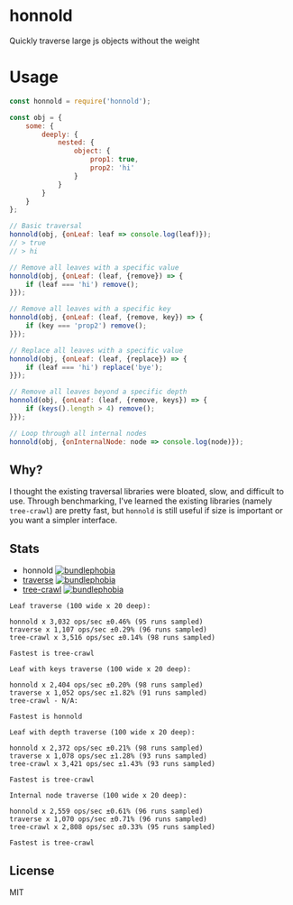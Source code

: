 # honnold
Quickly traverse large js objects without the weight

# Usage

```javascript
const honnold = require('honnold');

const obj = {
    some: {
        deeply: {
            nested: {
                object: {
                    prop1: true,
                    prop2: 'hi'
                }
            }
        }
    }
};

// Basic traversal
honnold(obj, {onLeaf: leaf => console.log(leaf)});
// > true
// > hi

// Remove all leaves with a specific value
honnold(obj, {onLeaf: (leaf, {remove}) => {
    if (leaf === 'hi') remove();
}});

// Remove all leaves with a specific key
honnold(obj, {onLeaf: (leaf, {remove, key}) => {
    if (key === 'prop2') remove();
}});

// Replace all leaves with a specific value
honnold(obj, {onLeaf: (leaf, {replace}) => {
    if (leaf === 'hi') replace('bye');
}});

// Remove all leaves beyond a specific depth
honnold(obj, {onLeaf: (leaf, {remove, keys}) => {
    if (keys().length > 4) remove();
}});

// Loop through all internal nodes
honnold(obj, {onInternalNode: node => console.log(node)});
```

## Why?

I thought the existing traversal libraries were bloated, slow, and difficult to use. Through benchmarking, I've learned the existing libraries (namely `tree-crawl`) are pretty fast, but `honnold` is still useful if size is important or you want a simpler interface.

## Stats

* honnold [![bundlephobia](https://img.shields.io/bundlephobia/minzip/honnold.svg)](https://bundlephobia.com/result?p=honnold)
* [traverse](https://github.com/substack/js-traverse) [![bundlephobia](https://img.shields.io/bundlephobia/minzip/traverse.svg)](https://bundlephobia.com/result?p=traverse)
* [tree-crawl](https://github.com/ngryman/tree-crawl) [![bundlephobia](https://img.shields.io/bundlephobia/minzip/tree-crawl.svg)](https://bundlephobia.com/result?p=tree-crawl)

```
Leaf traverse (100 wide x 20 deep):

honnold x 3,032 ops/sec ±0.46% (95 runs sampled)
traverse x 1,107 ops/sec ±0.29% (96 runs sampled)
tree-crawl x 3,516 ops/sec ±0.14% (98 runs sampled)

Fastest is tree-crawl

Leaf with keys traverse (100 wide x 20 deep):

honnold x 2,404 ops/sec ±0.20% (98 runs sampled)
traverse x 1,052 ops/sec ±1.82% (91 runs sampled)
tree-crawl - N/A: 

Fastest is honnold

Leaf with depth traverse (100 wide x 20 deep):

honnold x 2,372 ops/sec ±0.21% (98 runs sampled)
traverse x 1,078 ops/sec ±1.28% (93 runs sampled)
tree-crawl x 3,421 ops/sec ±1.43% (93 runs sampled)

Fastest is tree-crawl

Internal node traverse (100 wide x 20 deep):

honnold x 2,559 ops/sec ±0.61% (96 runs sampled)
traverse x 1,070 ops/sec ±0.71% (96 runs sampled)
tree-crawl x 2,808 ops/sec ±0.33% (95 runs sampled)

Fastest is tree-crawl
```

## License

MIT
